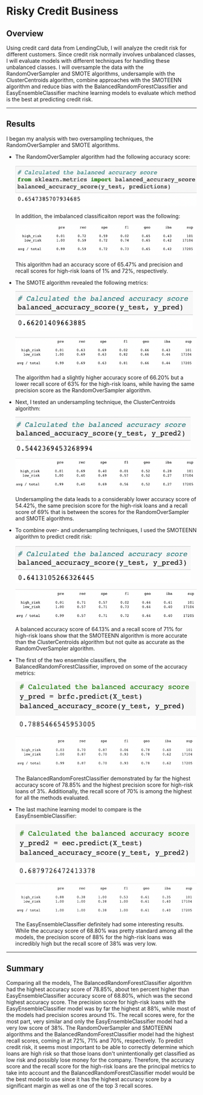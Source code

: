 # Risky Credit Business
## Overview
Using credit card data from LendingClub, I will analyze the credit risk for different customers. Since credit risk normally involves unbalanced classes, I will evaluate models with different techniques for handling these unbalanced classes. I will oversample the data with the RandomOverSampler and SMOTE algorithms, undersample with the ClusterCentroids algorithm, combine approaches with the SMOTEENN algorithm and reduce bias with the BalancedRandomForestClassifier and EasyEnsembleClassifier machine learning models to evaluate which method is the best at predicting credit risk.

---
## Results
I began my analysis with two oversampling techniques, the RandomOverSampler and SMOTE algorithms. 

* The RandomOverSampler algorithm had the following accuracy score:

    ![RandomOverSampler Acurracy Score](Resources/ros_acc_score.png)

    In addition, the imbalanced classificaiton report was the following:

    ![RandomOverSampler Classification Report](Resources/ros_cri.png)

    This algorithm had an accuracy score of 65.47% and precision and recall scores for high-risk loans of 1% and 72%, respectively. 

* The SMOTE algorithm revealed the following metrics:

    ![SMOTE Accuracy Score](Resources/smote_acc_score.png)

    ![SMOTE Classification Report](Resources/smote_cri.png)

    The algorithm had a slightly higher accuracy score of 66.20% but a lower recall score of 63% for the high-risk loans, while having the same precision score as the RandomOverSampler algorithm.

* Next, I tested an undersampling technique, the ClusterCentroids algorithm:

    ![ClusterCentroids Accuracy Score](Resources/cc_acc_score.png)

    ![ClusterCentroids Classification Report](Resources/cc_cri.png)

    Undersampling the data leads to a considerably lower accuracy score of 54.42%, the same precision score for the high-risk loans and a recall score of 69% that is between the scores for the RandomOverSampler and SMOTE algorithms.

* To combine over- and undersampling techniques, I used the SMOTEENN algorithm to predict credit risk:

    ![SMOTEENN Accuracy Score](Resources/smoteenn_acc_score.png)

    ![SMOTEENN Classification Report](Resources/smoteenn_cri.png)

    A balanced accuracy score of 64.13% and a recall score of 71% for high-risk loans show that the SMOTEENN algorithm is more accurate than the ClusterCentroids algorithm but not quite as accurate as the RandomOverSampler algorithm.

* The first of the two ensemble classifiers, the BalancedRandomForestClassifier, improved on some of the accuracy metrics:

    ![BalancedRandomForestClassifier Accuracy Score](Resources/brfc_acc_score.png)

    ![BalancedRandomForestClassifier Classification Report](Resources/brfc_cri.png)

    The BalancedRandomForestClassifier demonstrated by far the highest accuracy score of 78.85% and the highest precision score for high-risk loans of 3%. Additionally, the recall score of 70% is among the highest for all the methods evaluated.

* The last machine learning model to compare is the EasyEnsembleClassifier:

    ![EasyEnsembleClassifier Accuracy Score](Resources/eec_acc_score.png)

    ![EasyEnsembleClassifier Classification Report](Resources/eec_cri.png)

    The EasyEnsembleClassifier definitely had some interesting results. While the accuracy score of 68.80% was pretty standard among all the models, the precision score of 88% for the high-risk loans was incredibly high but the recall score of 38% was very low.

---
## Summary
Comparing all the models, The BalancedRandomForestClassifier algorithm had the highest accuracy score of 78.85%, about ten percent higher than EasyEnsembleClassifier accuracy score of 68.80%, which was the second highest accuracy score. The precision score for high-risk loans with the EasyEnsembleClassifier model was by far the highest at 88%, while most of the models had precision scores around 1%. The recall scores were, for the most part, very similar and only the EasyEnsembleClassifier model had a very low score of 38%. The RandomOverSampler and SMOTEENN algorithms and the BalancedRandomForestClassifier model had the highest recall scores, coming in at 72%, 71% and 70%, respectively. To predict credit risk, it seems most important to be able to correctly determine which loans are high risk so that those loans don't unintentionally get classified as low risk and possibly lose money for the company. Therefore, the accuracy score and the recall score for the high-risk loans are the principal metrics to take into account and the BalancedRandomForestClassifier model would be the best model to use since it has the highest accuracy score by a significant margin as well as one of the top 3 recall scores. 







